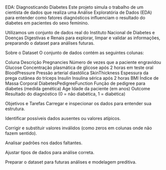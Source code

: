 EDA: Diagnosticando Diabetes
Este projeto simula o trabalho de um cientista de dados que realiza uma Análise Exploratória de Dados (EDA) para entender como fatores diagnósticos influenciam o resultado do diabetes em pacientes do sexo feminino.

Utilizamos um conjunto de dados real do Instituto Nacional de Diabetes e Doenças Digestivas e Renais para explorar, limpar e validar as informações, preparando o dataset para análises futuras.

Sobre o Dataset
O conjunto de dados contém as seguintes colunas:

Coluna	Descrição
Pregnancies	Número de vezes que a paciente engravidou
Glucose	Concentração plasmática de glicose após 2 horas em teste oral
BloodPressure	Pressão arterial diastólica
SkinThickness	Espessura da prega cutânea do tríceps
Insulin	Insulina sérica após 2 horas
BMI	Índice de Massa Corporal
DiabetesPedigreeFunction	Função de pedigree para diabetes (medida genética)
Age	Idade da paciente (em anos)
Outcome	Resultado do diagnóstico (0 = não diabética, 1 = diabética)

Objetivos e Tarefas
Carregar e inspecionar os dados para entender sua estrutura.

Identificar possíveis dados ausentes ou valores atípicos.

Corrigir e substituir valores inválidos (como zeros em colunas onde não fazem sentido).

Analisar padrões nos dados faltantes.

Ajustar tipos de dados para análise correta.

Preparar o dataset para futuras análises e modelagem preditiva.

